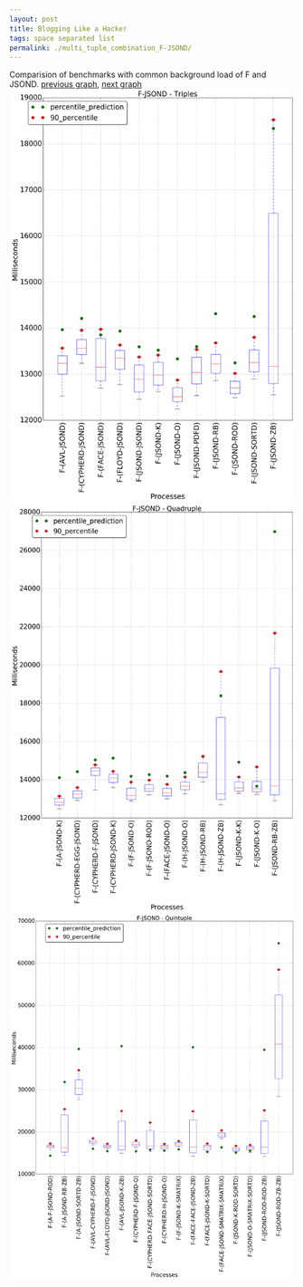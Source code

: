 ```yaml
---
layout: post
title: Blogging Like a Hacker
tags: space separated list
permalink: ./multi_tuple_combination_F-JSOND/
---
```


Comparision of benchmarks with common background load of F and JSOND.
[previous graph](./multi_tuple_combination_F-H/), [next graph](./multi_tuple_combination_F-K/)
<img src="./images/triple/F/F-JSOND_box.png" alt="graph figure"><img src="./images/quadruple/F/F-JSOND_box.png" alt="graph figure"><img src="./images/quintuple/F/F-JSOND_box.png" alt="graph figure">